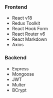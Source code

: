 ### Frontend
- React v18
- Redux Toolkit
- React Hook Form
- React Router v6
- React Markdown
- Axios

### Backend
- Express
- Mongoose
- JWT
- Multer
- BCrypt
